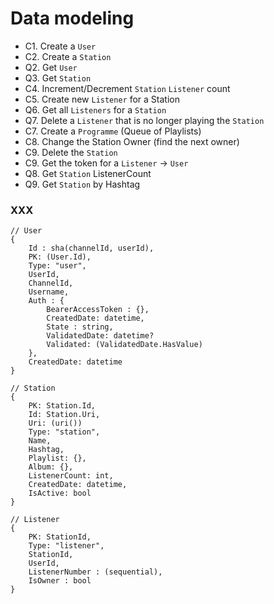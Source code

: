 # Data modeling

* C1. Create a `User`
* C2. Create a `Station`
* Q2. Get `User`
* Q3. Get `Station`
* C4. Increment/Decrement `Station` `Listener` count 
* C5. Create new `Listener` for a Station
* Q6. Get all `Listeners` for a `Station`
* Q7. Delete a `Listener` that is no longer playing the `Station`
* C7. Create a `Programme` (Queue of Playlists)
* C8. Change the Station Owner (find the next owner)
* C9. Delete the `Station`
* C9. Get the token for a `Listener` -> `User`
* Q8. Get `Station` ListenerCount
* Q9. Get `Station` by Hashtag

### XXX

    // User
    {
        Id : sha(channelId, userId),
        PK: (User.Id),
        Type: "user",
        UserId,
        ChannelId,
        Username,
        Auth : {
            BearerAccessToken : {},
            CreatedDate: datetime,
            State : string,
            ValidatedDate: datetime?
            Validated: (ValidatedDate.HasValue)
        },
        CreatedDate: datetime
    }

    // Station
    {
        PK: Station.Id,
        Id: Station.Uri,
        Uri: (uri())
        Type: "station",
        Name,
        Hashtag,
        Playlist: {},
        Album: {},
        ListenerCount: int,
        CreatedDate: datetime,
        IsActive: bool
    }

    // Listener
    {
        PK: StationId,
        Type: "listener",
        StationId,
        UserId,
        ListenerNumber : (sequential),
        IsOwner : bool
    }
